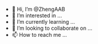 - 👋 Hi, I’m @ZhengAAB
- 👀 I’m interested in ...
- 🌱 I’m currently learning ...
- 💞️ I’m looking to collaborate on ...
- 📫 How to reach me ...

<!---
ZhengAAB/ZhengAAB is a ✨ special ✨ repository because its `README.md` (this file) appears on your GitHub profile.
You can click the Preview link to take a look at your changes.
--->
